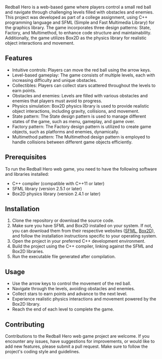 Redball Hero is a web-based game where players control a small red ball and navigate through challenging levels filled with obstacles and enemies. This project was developed as part of a college assignment, using C++ programming language and SFML (Simple and Fast Multimedia Library) for the graphics library. The game incorporates three design patterns: State, Factory, and Multimethod, to enhance code structure and maintainability. Additionally, the game utilizes Box2D as the physics library for realistic object interactions and movement.

## Features

- Intuitive controls: Players can move the red ball using the arrow keys.
- Level-based gameplay: The game consists of multiple levels, each with increasing difficulty and unique obstacles.
- Collectibles: Players can collect stars scattered throughout the levels to earn points.
- Obstacles and enemies: Levels are filled with various obstacles and enemies that players must avoid to progress.
- Physics simulation: Box2D physics library is used to provide realistic object interactions, including gravity, collisions, and movement.
- State pattern: The State design pattern is used to manage different states of the game, such as menu, gameplay, and game over.
- Factory pattern: The Factory design pattern is utilized to create game objects, such as platforms and enemies, dynamically.
- Multimethod pattern: The Multimethod design pattern is employed to handle collisions between different game objects efficiently.

## Prerequisites

To run the Redball Hero web game, you need to have the following software and libraries installed:

- C++ compiler (compatible with C++11 or later)
- SFML library (version 2.5.1 or later)
- Box2D physics library (version 2.4.1 or later)

## Installation

1. Clone the repository or download the source code.
2. Make sure you have SFML and Box2D installed on your system. If not, you can download them from their respective websites ([SFML](https://www.sfml-dev.org/download.php), [Box2D](https://box2d.org/downloads/)), and follow the installation instructions specific to your operating system.
3. Open the project in your preferred C++ development environment.
4. Build the project using the C++ compiler, linking against the SFML and Box2D libraries.
5. Run the executable file generated after compilation.

## Usage

- Use the arrow keys to control the movement of the red ball.
- Navigate through the levels, avoiding obstacles and enemies.
- Collect stars to earn points and advance to the next level.
- Experience realistic physics interactions and movement powered by the Box2D library.
- Reach the end of each level to complete the game.

## Contributing

Contributions to the Redball Hero web game project are welcome. If you encounter any issues, have suggestions for improvements, or would like to add new features, please submit a pull request. Make sure to follow the project's coding style and guidelines.

